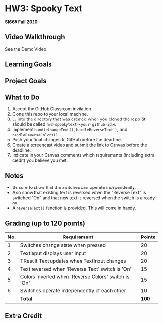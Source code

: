 # HW3: Spooky Text
**SI669 Fall 2020**

## Video Walkthrough
See the [Demo Video](https://www.loom.com/share/ab569fb0124a44eaa2aee2c5a64645db).

## Learning Goals

## Project Goals

## What to Do
1. Accept the GitHub Classroom invitation.
2. Clone this repo to your local machine.
3. `cd` into the directory that was created when you cloned the repo (it should be called `hw3-spookytext-<your-github-id>`).
4. Implement `handleChangeText()`, `handleReverseText()`, and `handleReverseColors()`.
5. Push your final changes to GitHub before the deadline.
6. Create a screencast video and submit the link to Canvas before the deadline.
7. Indicate in your Canvas comments which requirements (including extra credit) you believe you met.

## Notes
* Be sure to show that the switches can operate independently. 
* Also show that existing text is reversed when the "Reverse Text" is switched "On" and that new text is reversed when the  switch is already on.
* A `reverseText()` function is provided. This will come in handy.

## Grading (up to 120 points)
| No. | Requirement  | Points |
| --- | ------------- | ------------- |
| 1 | Switches change state when pressed | 20  |
| 2 | TextInput displays user input | 20 |
| 3 | TResult Text updates when TextInput changes | 20 |
| 4 | Text reversed when 'Reverse Text' switch is 'On' | 15 |
| 5 | Colors inverted when 'Reverse Colors' switch is 'On' | 15 |
| 6 | Switches operate independently of each other | 10 |
|   | **Total** | **100**

## Extra Credit
